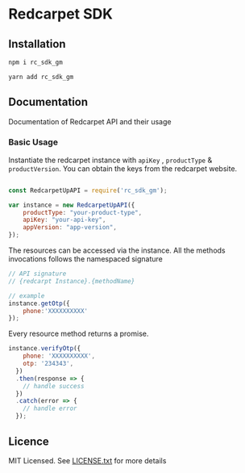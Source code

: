 # Redcarpet SDK

## Installation

```bash
npm i rc_sdk_gm
```

```bash
yarn add rc_sdk_gm
```
## Documentation

Documentation of Redcarpet API and their usage 

### Basic Usage

Instantiate the redcarpet instance with `apiKey` , `productType` & `productVersion`. You can obtain the keys from the redcarpet website.

```js

const RedcarpetUpAPI = require('rc_sdk_gm');

var instance = new RedcarpetUpAPI({
    productType: "your-product-type",
    apiKey: "your-api-key",
    appVersion: "app-version",
});
```

The resources can be accessed via the instance. All the methods invocations follows the namespaced signature

```js
// API signature
// {redcarpt Instance}.{methodName}

// example
instance.getOtp({
    phone:'XXXXXXXXXX'
});
```

Every resource method returns a promise.

```js
instance.verifyOtp({
    phone: 'XXXXXXXXXX',
    otp: '234343',
  })
  .then(response => {
    // handle success
  })
  .catch(error => {
    // handle error
  });
```

## Licence

MIT Licensed. See [LICENSE.txt](LICENSE.txt) for more details